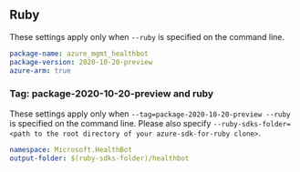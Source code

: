## Ruby

These settings apply only when `--ruby` is specified on the command line.

```yaml
package-name: azure_mgmt_healthbot
package-version: 2020-10-20-preview
azure-arm: true
```

### Tag: package-2020-10-20-preview and ruby

These settings apply only when `--tag=package-2020-10-20-preview --ruby` is specified on the command line.
Please also specify `--ruby-sdks-folder=<path to the root directory of your azure-sdk-for-ruby clone>`.

```yaml $(tag) == 'package-2020-10-20-preview' && $(ruby)
namespace: Microsoft.HealthBot
output-folder: $(ruby-sdks-folder)/healthbot
```
